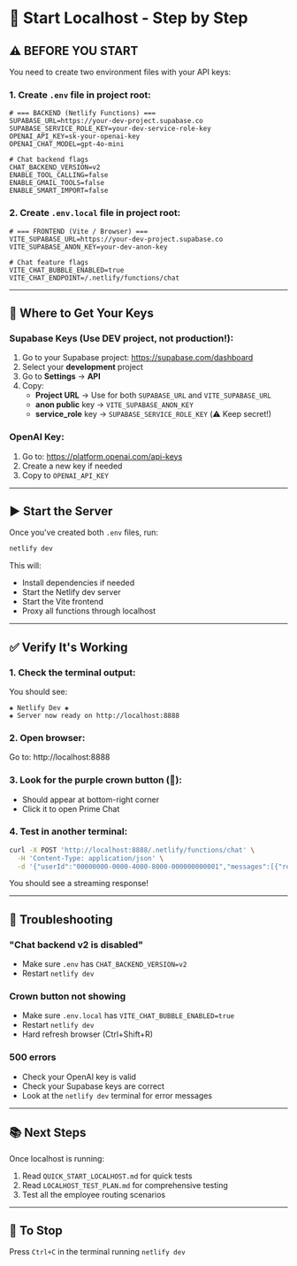 # 🚀 Start Localhost - Step by Step

## ⚠️ BEFORE YOU START

You need to create two environment files with your API keys:

### 1. Create `.env` file in project root:

```env
# === BACKEND (Netlify Functions) ===
SUPABASE_URL=https://your-dev-project.supabase.co
SUPABASE_SERVICE_ROLE_KEY=your-dev-service-role-key
OPENAI_API_KEY=sk-your-openai-key
OPENAI_CHAT_MODEL=gpt-4o-mini

# Chat backend flags
CHAT_BACKEND_VERSION=v2
ENABLE_TOOL_CALLING=false
ENABLE_GMAIL_TOOLS=false
ENABLE_SMART_IMPORT=false
```

### 2. Create `.env.local` file in project root:

```env
# === FRONTEND (Vite / Browser) ===
VITE_SUPABASE_URL=https://your-dev-project.supabase.co
VITE_SUPABASE_ANON_KEY=your-dev-anon-key

# Chat feature flags
VITE_CHAT_BUBBLE_ENABLED=true
VITE_CHAT_ENDPOINT=/.netlify/functions/chat
```

---

## 🔑 Where to Get Your Keys

### Supabase Keys (Use DEV project, not production!):
1. Go to your Supabase project: https://supabase.com/dashboard
2. Select your **development** project
3. Go to **Settings** → **API**
4. Copy:
   - **Project URL** → Use for both `SUPABASE_URL` and `VITE_SUPABASE_URL`
   - **anon public** key → `VITE_SUPABASE_ANON_KEY`
   - **service_role** key → `SUPABASE_SERVICE_ROLE_KEY` (⚠️ Keep secret!)

### OpenAI Key:
1. Go to: https://platform.openai.com/api-keys
2. Create a new key if needed
3. Copy to `OPENAI_API_KEY`

---

## ▶️ Start the Server

Once you've created both `.env` files, run:

```bash
netlify dev
```

This will:
- Install dependencies if needed
- Start the Netlify dev server
- Start the Vite frontend
- Proxy all functions through localhost

---

## ✅ Verify It's Working

### 1. Check the terminal output:
You should see:
```
◈ Netlify Dev ◈
◈ Server now ready on http://localhost:8888
```

### 2. Open browser:
Go to: http://localhost:8888

### 3. Look for the purple crown button (👑):
- Should appear at bottom-right corner
- Click it to open Prime Chat

### 4. Test in another terminal:
```bash
curl -X POST 'http://localhost:8888/.netlify/functions/chat' \
  -H 'Content-Type: application/json' \
  -d '{"userId":"00000000-0000-4000-8000-000000000001","messages":[{"role":"user","content":"Hi"}]}'
```

You should see a streaming response!

---

## 🐛 Troubleshooting

### "Chat backend v2 is disabled"
- Make sure `.env` has `CHAT_BACKEND_VERSION=v2`
- Restart `netlify dev`

### Crown button not showing
- Make sure `.env.local` has `VITE_CHAT_BUBBLE_ENABLED=true`
- Restart `netlify dev`
- Hard refresh browser (Ctrl+Shift+R)

### 500 errors
- Check your OpenAI key is valid
- Check your Supabase keys are correct
- Look at the `netlify dev` terminal for error messages

---

## 📚 Next Steps

Once localhost is running:
1. Read `QUICK_START_LOCALHOST.md` for quick tests
2. Read `LOCALHOST_TEST_PLAN.md` for comprehensive testing
3. Test all the employee routing scenarios

---

## 🛑 To Stop

Press `Ctrl+C` in the terminal running `netlify dev`


